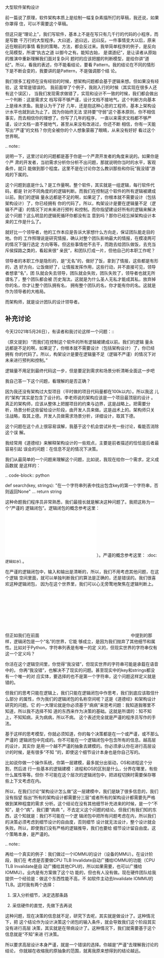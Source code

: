     
大型软件架构设计

前一篇说了原理，软件架构本质上是绘制一幅复杂素描所打的草稿，我还说，如果你罩得
住，可以不需要这个草稿。
  
但这只是“理论上”，我们写软件，基本上不是在写只有几千行的代码的小程序，而是写数
千万行的大型程序。大曰逝，逝曰远，远曰反。一件事情变大以后，原来近在眼前的事情
看到的策略，方法，都会反过来。我举简单程序的例子，是反向化简模型，所谓“执古之道
以御今之有。能知古始， 是谓道纪”，是让读者从原始的推演中重新理解我们面对复杂问
题时的应该把握的判断模型，是给你讲“道纪”。所以，看我的表述，你不能看结论，要看
Pattern。我的结论在不同的情形下是不断会变的，我要讲的是Pattern，不是强调那个结
论。

我们很多工程师在没有经验的时候，想架构问题都会基于逻辑来想。但如果没有经验，这
常常是错误的。 我前面举了个例子，我刚入行的时候（其实现在很多人还有这个误区），
当我们发现需求做错了，实现和设计不一致的时候，我们都会做出一个判断：这是需求文
档写得不够严谨，设计文档不接地气。这个判断方向基本上是缘木求鱼。我是认为干了好
几年，还是抱这种心思的工程师，基本上架构设计水平也就到此为止了。因为你始终无法
坚持要“守弱”这个基本原则，你不相信事实，而去相信你的理想了。你写了几年的程序，
一直以来需求文档都不够严谨，设计文档一直不接地气，甚至从来没有改进过，你还不断
相信，你有一天能写出“严谨”的文档？你完全被你的个人想象蒙蔽了眼睛，从来没有好好
看过这个世界啊。

.. note::

  说明一下，这里讨论的问题都是基于你是一个严肃开发者的角度来说的。如果你是个严
  肃的开发者，当初需求分析你分析不出问题，那就说明你当时的水平，客观条件，就只
  能做到那个程度。这里不是在讨论你怎么教训那些和你玩“我没错”游戏的下属的。

这个问题到底是什么？是工作量啊。整个软件，其实就是一组逻辑，每行软件代码，都是
针对不同角度的的逻辑判断。而我们在控制这个软件的所有逻辑被建成以前。我们的逻辑
量永远都是不足的啊，如果足了，你根本就不需要设计（包括架构设计）了，你已经拥有
你的代码了。所以，构架设计是要在逻辑量不足（逻辑不严谨）的情况下对未来进行预判
和控制。而你指望建设好所有的逻辑来解决这个问题？这么明显的逻辑死循环你都没有注
意到吗？那你已经忘掉架构设计本来的工作是什么了。

就好比一个领导者，他的工作本应是告诉大家想什么方向走，保证团队能走目的地。你的
工作照理说是研究情报，确认对整个团队影响最大的情报，在模凌两可的情况下强行选定
方向等等。但这些事情他不去干，而跑去给团队做饭，去充当斥侯探路之类的，看起来很“
亲民”，和团队打成一片，但他自己的本职工作呢？

领导者的本职工作是隐形的，是“无名”的，做好了饭，拿到了情报，这些都是有形的，选
好方向，让饭做好了，让情报发挥作用，这些行动，并不直接可见，领导者想拿“名”，团
队就会失去领导，团队就会失败，团队失败了，领导者也就无所谓名了，整个团队都会被
历史淘汰。这就是为什么圣人无私才能成其私，放弃掉你的名，你才让整个团队拥有名，
拥有整个团队的名，你才能有你的名。这就是作为领导者的大格局。

而架构师，就是设计团队的设计领导者。
  
## 补充讨论

今天(2021年5月26日），有读者和我讨论这样一个问题：::

  （原文提到）“而我们在控制这个软件的所有逻辑被建成以前。我们的逻辑 量永
  远都是不足的啊，如果足了，你根本就不需要设计（包括架构设计）了，你已经
  拥有 你的代码了。所以，构架设计是要在逻辑量不足（逻辑不严谨）的情况下对
  未来进行预判和控制。”

  逻辑量不用足到最终代码这一步，但是要足到需求和场景分析清晰全面这一步吧

  我自己答一下这个问题，看理解的是否正确？

  因为我还没有架构过大型项目（平时做的项目代码量都在100k以内）。所以我这
  儿的“架构”其实是包含了设计的。李老师说的架构应该是一个项目最顶层的设计
  。真正的架构师，应该从整体上把握项目的约束与边界，这是战略上。把需要分
  析，场景分析这些留给设计阶段，由开发人员来做。这是战术上的。架构师只关
  注战略，取其上德。开发人员做需求场景分析，详细设计，取其下德。

这个问题在这个点上很容易误解，我基于这个机会尝试补充一些讨论，看能否消除这个误
解。

我经常用《道德经》来解释架构设计的一些观点，主要是前者描述的恰恰是后者最容易引起
误会的问题：在信息不足的情况下决策。

我们从最简单的一个问题来理解这个问题，比如说，我现在给你一个需求，定义成函数就
是这样的：

.. code-block:: python

  def search(key, strings):
  "在一个字符串列表中找出包含key的第一个字符串，否则返回None"
  ...
  return string

这种命题我们程序员非常熟悉，我们最擅长就是解决这种问题了。我把这称为一个“严谨的
逻辑闭包”。逻辑闭包的概念参考这里：![](逻辑闭包.md)）。严谨的概念参考这里：
:doc:`逻辑如水`\ 。

在严谨的逻辑闭包中，输入和输出是清晰的，所以，我们不用考虑其他问题，在这个逻辑
空间里面，就可以单独判断我们的算法是正确的，还是错误的。我们很喜欢这种逻辑闭包，
因为在这个世界里，我们可以心无旁鹜地聚焦在逻辑判断上。

但正如我们在前面![](逻辑如水.md)中提到的那样，逻辑闭包是一个“名”的世界，它能
够成立，是因为我们抛弃了其他细节和属性。比如对于Python，字符串列表是有唯一的定
义的，但现实世界的字符串仅有这一个定义吗？

你活在这个逻辑空间里，你觉得“我没错”，但现实世界的字符串可能是承载在语音中的，
你再“我没错”，也解决不了现实的问题。甚至现实中的key和strings都没有一个唯一的对
应实体，要选择的也不是第一个字符串，这个问题这样定义就是错的。

但我们的思考只能在逻辑上，我们只能在逻辑闭包中作思考，我们到底应该取信什么部分
的属性，作为我们的逻辑闭包的名称空间呢？这是《道德经》和架构设计研究的问题。它
的一大理论就是你必须基于“病病”来思考问题：我知道我哪里不知道，所以我不选择不知
道的东西来作为决策的基础。这就是所谓的：知不知上，不知知病，夫为病病，所以不病。
这个表述完全就是严谨的程序员写作的手法。

基于这样的思考模型，你就必须知道，你的每个决策都是在一个或严谨，或不那么严谨的
逻辑闭包中完成的。你不可能在一个逻辑闭包中包含所有的信息。越高层的设计，其实你
是用一个越不严谨的抽象去建模的。你必须承认你在进行高层设计的时候，是有很多“不知
”的，即使这个细节设计本身也是你自己写的。

比如说你做一个操作系统，你第一层建模，最多就分出驱动，OS和进程这个分割，然后进
行一些基本的逻辑建模：进程和OS的区别是什么，分界在哪里，有些什么属性等等。但你
不可能在这个层次的逻辑闭包中，把进程切换时需要保存哪些上下文考虑在内。

所以，在我们讨论“架构设计怎么做”这一层建模中，我们是缺了很多信息的，我们没有指望
指出“所有的架构设计都需要分三层”或者所有的架构设计都需要先严格做到某种程度的需求
分析。这个结论在没有其他细节补充进来的时候，是一个“不知”，是个“病”，我们要“病病
”，不去定义这个问题的结论。但我们有我们知的东西，这个知就是：我们不可能在一个逻
辑闭包中把所有问题考虑在内，所以我们的决策必须考虑到细节设计的自由度，否则细节
设计就无法设计，整个设计就会失败。所以，即使我们没有严格的逻辑推导，我们也要给
细节设计留自由度。这个策略本身，是严谨的。

.. note::

  再给一个真实的例子：我们做过一个IOMMU的设计（设备的MMU）。在设计阶段，我们在
  考虑是否要做CPU TLB Invalidate自动广播给IOMMU的功能（CPU TLB Invalidate是自
  动广播给其他CPU的，所以如果需要，也可以广播给IOMMU）。业内是有方案做了这个功
  能的，但也有人没有做。现在硬件团队给我提供一个经验是：做这个东西性能不高，不
  如软件主动去Invalidate IOMMU的TLB。这时我有两个选择：

  1. 深入分析细节，决定选那条路

  2. 采信硬件的直觉，先做下去再说

  这种问题，现在决策的信息就不足，研究下去呢，其实就是做设计了。这种情况下，把
  这个结论作为设计决策这个闭包的输入条件，就会导致我们这个阶段其实没有进行高层
  决策，其实就是在带病设计了。这种情况下，我们就需要基于这个信息就是“不知”来进
  行决策。

所以要求高层设计本身严谨，就是一个错误的选择。你越是“严谨”去理解我讨论的结论，
你就越在收缩我的原抽象的范围，就离我原来想得到的结论越远。
